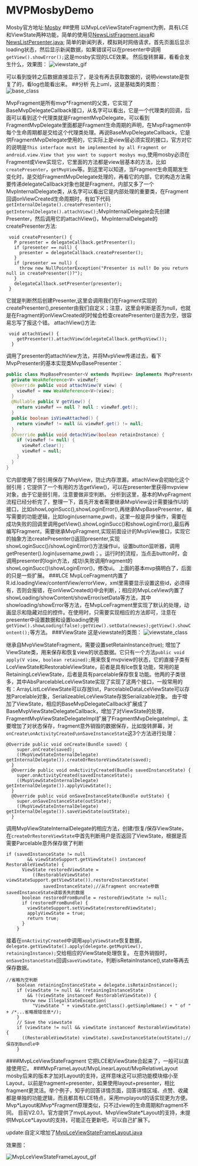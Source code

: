 # MVPMosbyDemo
Mosby官方地址:[Mosby](https://github.com/sockeqwe/mosby)
##使用
以MvpLceViewStateFragment为例，具有LCE和ViewState两种功能，简单的使用见[NewsListFragment.java](https://github.com/Blankeer/MVPMosbyDemo/blob/master/app/src/main/java/com/blanke/testmosby/lceviewstate/NewsListFragment.java)和[NewsListPersenter.java](https://github.com/Blankeer/MVPMosbyDemo/blob/master/app/src/main/java/com/blanke/testmosby/lceviewstate/persenter/NewsListPersenter.java);
简单的新闻列表，模拟耗时网络请求，首先页面后显示loading状态，然后显示新闻数据，如果错误可以在presenter中调用`getView().showError();`这是mosby实现的LCE效果。
然后旋转屏幕，看看会发生什么，效果图：
![viewstate_gif](https://raw.githubusercontent.com/Blankeer/MVPMosbyDemo/master/image/viewstate.gif)

可以看到旋转之后数据直接显示了，是没有再去获取数据的，说明viewstate是恢复了的，看log也能看出来。
##分析
先上uml，这是基础类的类图：
![base_class](https://raw.githubusercontent.com/Blankeer/MVPMosbyDemo/master/image/base_class.jpg)

MvpFragment是所有mvp\*Fragment的父类，它实现了BaseMvpDelegateCallback接口，从名字可以看出，它是一个代理类的回调，后面可以看到这个代理类就是FragmentMvpDelegate，可以看到FragmentMvpDelegate里面都是Fragment生命周期的声明，在MvpFragment中每个生命周期都是交给这个代理类处理。再说BaseMvpDelegateCallback，它是供FragmentMvpDelegate使用的，它实际上是view层必须实现的接口，官方对它的说明是`This interface must be implemented by all
 Fragment or android.view.View that you want to support mosbys mvp`,使用mosby必须在Fragment或View实现它，它里面的方法都是view层基本的方法，比如`createPresenter`，`getMvpView`等。到这里可以知道，当Fragment生命周期发生变化时，是交给FragmentMvpDelegate处理的，再看它的内部，它的构造方法需要传递delegateCallback对象也就是Fragment，内部又多了一个MvpInternalDelegate类，从名字可以看出它是内部处理的重要类，在Fragment回调onViewCreated生命周期时，有如下代码`getInternalDelegate().createPresenter(); getInternalDelegate().attachView();`MvpInternalDelegate会先创建Presenter，然后调用它的attachView()，MvpInternalDelegate的createPresenter方法:
 ```
  void createPresenter() {
    P presenter = delegateCallback.getPresenter();
    if (presenter == null) {
      presenter = delegateCallback.createPresenter();
    }
    if (presenter == null) {
      throw new NullPointerException("Presenter is null! Do you return null in createPresenter()?");
    }
    delegateCallback.setPresenter(presenter);
  }
 ```
它就是判断然后创建Presenter,这里会调用我们在Fragment实现的createPresenter(),presenter由我们自定义；注意，这里会判断是否为null，也就是在Fragment的onViewCreated的时候会检查createPresenter()是否为空，很容易忘写了报这个错。
attachView()方法:
```
 void attachView() {
    getPresenter().attachView(delegateCallback.getMvpView());
  } 
```
调用了presenter的attachView方法，并将MvpView传递过去，看下MvpPresenter的基本实现类MvpBasePresenter：
```java
public class MvpBasePresenter<V extends MvpView> implements MvpPresenter<V> {
  private WeakReference<V> viewRef;
  @Override public void attachView(V view) {
    viewRef = new WeakReference<V>(view);
  }
  @Nullable public V getView() {
    return viewRef == null ? null : viewRef.get();
  }
  public boolean isViewAttached() {
    return viewRef != null && viewRef.get() != null;
  }
  @Override public void detachView(boolean retainInstance) {
    if (viewRef != null) {
      viewRef.clear();
      viewRef = null;
    }
  }
}
```
它内部使用了弱引用保存了MvpView，防止内存泄漏，attachView会初始化这个弱引用；它提供了一个有用的方法getView()，可以在presenter里获得mvpview对象，由于它是弱引用，注意要做非空判断。
分析到这里，基本的MvpFragment流程已经分析完了，整理一下，首先开发者需要继承MvpView设计需要操作UI的接口，比如showLoginSucc(),showLoginError(),再继承MvpBasePresenter，编写需要的功能逻辑，比如login(username,pwd)，这里一般是异步操作，需要在成功失败的回调里调用getView().showLoginSucc()和showLoginError(),最后再编写Fragment，需要继承MvpFragment,实现前面设计的MvpView接口，实现它的抽象方法createPresenter()返回presenter,实现showLoginSucc()/showLoginError()方法操作ui，设置button监听器，调用getPresenter().login(username,pwd)；。运行时的流程，当点击button时，会调用presenter的login方法，成功\失败调用fragment的showLoginSucc()\showLoginError()，修改ui。
上面的基本mvp搞明白了，后面的只是一些扩展。
###LCE
MvpLceFragment内置了R.id.loadingView/contentView/errorView，xml里需要显示设置这些id，必须得有，否则会报错，在onViewCreated()中会判断，；相应的MvpLceView内置了showLoading/showContent/showError/setData等方法，其中showloading/showError等方法，在MvpLceFragment里实现了默认的处理，动画显示和隐藏对应的控件。在使用时，只需要实现相应的方法即可，注意在presenter中设置数据和设置loading使用`getView().showLoading(false);getView().setData(newses);getView().showContent();`等方法。
###ViewState
这是viewstate的类图：
![viewstate_class](https://raw.githubusercontent.com/Blankeer/MVPMosbyDemo/master/image/viewstate_class.jpg)

继承自MvpViewStateFragment，需要设置setRetainInstance(true);
增加了ViewState类，用来保存和恢复view的状态数据。它只有一个方法`public void apply(V view, boolean retained);`用来恢复mvpview的状态，它的直接子类有LceViewState和RestorableViewState，前者是具有lce恢复功能，常用的是RetainingLceViewState，后者是具有parcelable保存恢复功能。他两的子类很多，其中AbsParcelableLceViewState实现了实现了这两个接口，一般常用的有：ArrayListLceViewState可以存放list，ParcelableDataLceViewState可以存放Parcelable对象，SerializeableLceViewState存放Serializable对象。
由于增加了ViewState，相应的BaseMvpDelegateCallback扩展成了BaseMvpViewStateDelegateCallback，增加了对ViewState的处理，FragmentMvpViewStateDelegateImpl扩展了FragmentMvpDelegateImpl，主要增加了对状态保存，fragment意外销毁的数据保存，比如旋转屏幕，对`onCreate\onActivityCreated\onSaveInstanceState`这3个方法进行处理：
```
@Override public void onCreate(Bundle saved) {
    super.onCreate(saved);
    ((MvpViewStateInternalDelegate) getInternalDelegate()).createOrRestoreViewState(saved);
  }
  @Override public void onActivityCreated(Bundle savedInstanceState) {
    super.onActivityCreated(savedInstanceState);
    ((MvpViewStateInternalDelegate) getInternalDelegate()).applyViewState();
  }
  @Override public void onSaveInstanceState(Bundle outState) {
    super.onSaveInstanceState(outState);
    ((MvpViewStateInternalDelegate) getInternalDelegate()).saveViewState(outState);
  }
```
调用MvpViewStateInternalDelegate的相应方法，创建/恢复/保存ViewState，在`createOrRestoreViewState`中首先判断用户是否返回了ViewState，根据是否需要Parcelable意外保存做了判断
```
if (savedInstanceState != null
        && viewStateSupport.getViewState() instanceof RestorableViewState) {
      ViewState restoredViewState =
          ((RestorableViewState) viewStateSupport.getViewState()).restoreInstanceState(
              savedInstanceState);//从fragment oncreate参数savedInstanceState读取丢失的数据
      boolean restoredFromBundle = restoredViewState != null;
      if (restoredFromBundle) {
        viewStateSupport.setViewState(restoredViewState);
        applyViewState = true;
        return true;
      }
    }
```
接着在`onActivityCreated`中调用`applyViewState`恢复数据，`delegate.getViewState().apply(delegate.getMvpView(), retainingInstance);`交给相应的ViewState处理恢复。
在意外销毁时，`onSaveInstanceState`回调`saveViewState`，判断isRetainInstance(),state等再去保存数据。
```
//省略为空判断
	boolean retainingInstanceState = delegate.isRetainInstance();
    if (viewState != null && !retainingInstanceState
        && !(viewState instanceof RestorableViewState)) {
      throw new IllegalStateException(
          "ViewState " + viewState.getClass().getSimpleName() + " of " + /*...省略报错信息*/);
    }
    // Save the viewstate
    if (viewState != null && viewState instanceof RestorableViewState) {
      ((RestorableViewState) viewState).saveInstanceState(outState);//保存到Bundle中
    }
```
####MvpLceViewStateFragment
它把LCE和ViewState合起来了，一般可以直接使用它。
###MvpFrameLayout/MvpLinearLayout/MvpRelativeLayout
mosby后来的版本才加对Layout的支持，这样意味这可以把功能模块缩小至Layout，以前是fragment+presenter，如果使用layout+presenter，相比fragment更灵活。举个例子，知乎的回答详情页面，回答详情区域、点赞、收藏都是单独的功能逻辑，而且都具有LCE特点，采用mvplayout的话实现更为方便。
Mvp\*Layout和Mvp\*Fragment原理类似，只不过view的生命周期和fragment不同。
目前V2.0.1，官方提供了mvpLayout、MvpViewState\*Layout的支持，未提供MvpLce\*Layout的支持，可能正在更新吧，可以自己扩展下。

update:自定义增加了[MvpLceViewStateFrameLayout.java](https://github.com/Blankeer/MVPMosbyDemo/blob/master/app/src/main/java/com/blanke/testmosby/MvpLceViewStateFrameLayout.java)

效果图：

![MvpLceViewStateFrameLayout_gif](https://raw.githubusercontent.com/Blankeer/MVPMosbyDemo/master/image/MvpLceViewStateFrameLayout.gif)







 
 
